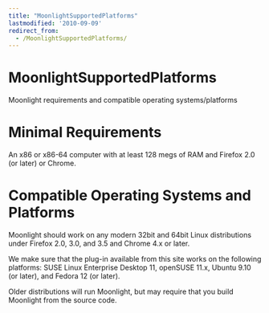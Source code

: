 ```yaml
---
title: "MoonlightSupportedPlatforms"
lastmodified: '2010-09-09'
redirect_from:
  - /MoonlightSupportedPlatforms/
---
```


MoonlightSupportedPlatforms
===========================

Moonlight requirements and compatible operating systems/platforms

Minimal Requirements
====================

An x86 or x86-64 computer with at least 128 megs of RAM and Firefox 2.0 (or later) or Chrome.

Compatible Operating Systems and Platforms
==========================================

Moonlight should work on any modern 32bit and 64bit Linux distributions under Firefox 2.0, 3.0, and 3.5 and Chrome 4.x or later.

We make sure that the plug-in available from this site works on the following platforms: SUSE Linux Enterprise Desktop 11, openSUSE 11.x, Ubuntu 9.10 (or later), and Fedora 12 (or later).

Older distributions will run Moonlight, but may require that you build Moonlight from the source code.

